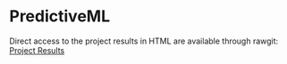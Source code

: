 # PredictiveML

Direct access to the project results in HTML are available through rawgit:
[Project Results](https://rawgit.com/roobyz/PredictiveML/master/ml_activity_success.html)
